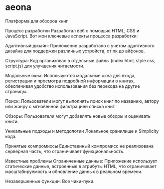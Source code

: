 # aeona
Платформа для обзоров книг

Процесс разработки
Разработал веб с помощью HTML, CSS и JavaScript. Вот мои ключевые аспекты процесса разработки:

Адаптивный дизайн: Приложение разработано с учетом адаптивного дизайна для поддержки различных устройств, от пк до айфонов.

Структура: Код организован в отдельные файлы (index.html, style.css, script.js) для улучшения читаемости.

Модальные окна: Используются модальные окна для входа, регистрации и просмотра подробной информации о книгах, обеспечивая удобство использования без перехода на другие страницы.

Поиск: Пользователи могут выполнять поиск книг по названию, автору или жанру с мгновенной фильтрацией списка книг.

Обзоры: Пользователи могут добавлять новые обзоры и оценивать книги.

Уникальные подходы и методологии
Локальное хранилище и Simplicity кода.

Принятые компромиссы
Единственный компромисс не реализована серверная часть, что ограничивает функциональность.

Известные проблемы
Ограниченные данные: Приложение использует статические данные, встроенные в атрибуты HTML, что ограничивает масштабируемость и обновление данных в реальном времени.

Незавершенные функции: Все чики-пуки.
